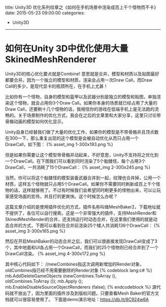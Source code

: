 title: Unity3D 优化系列纹章之《如何在手机场景中渲染成百上千个怪物而不卡》
date: 2015-05-23 09:00:00
categories:
- Unity3D
---
<h1>如何在Unity 3D中优化使用大量SkinedMeshRenderer</h1>

Unity3D的核心优化要点就是Combine! 意思就是合并，模型和材质以及贴图最好都要合并。因为一个独立的模型和材质，渲染会占用一次Draw Call，而Draw Call的多少，是现代显卡的瓶颈所在，在手机上尤甚！

比如你有一个怪物，自身的模型和盔甲以及武器分别是独立的模型和贴图，单独渲染这个怪物，就会占用你3个Draw Call。如果你本身的场景就已经占用了大量的Draw Call，还要刷十几个怪物的话，我相信你的游戏在低端手机上是无法跑的流畅的。关于场景制作的优化方式，我会在之后的文章里和大家分享，这里只讨论带骨骼动画的模型如何优化显示。

Unity自身已经替我们做了大量的优化工作，如果你的模型是不带骨骼并且顶点数在300一下，那么重复出现的这个模型是会被自动优化从而只占用一个DrawCall，如下图：
{% asset_img 1-300x193.png %}

但是如果你需要让这个模型带骨骼并动起来，不好意思，Unity不支持将之优化到一个DrawCall。在下图我们可以看到同时渲染了5个骷髅怪，每个占用3个DrawCall，一共消耗了15个DrawCall：
{% asset_img 2-300x245.png %}
 
当然，你可以将这个骷髅怪的模型装备武器合并到一起，纹理也合并掉，公用一个材质，这样五个怪物就只占用5个DrawCall。如果你不需要同时刷新成百上千个怪物的话，这样就够用了。不过有时候我们会希望同时刷更多的怪物出来，可以让玩家感受场面的宏伟，并且打的更爽快。这个时候怎么办呢？

这篇文章介绍的是使用插件优化的方式，插件名称叫做MeshBaker2，下载地址就不提供了，各位可以自行搜索。这是一个非常强大的插件，支持MeshRender和SkinedMeshRender的合并，还支持运行时动态合并，在这里我们使用的就是动态合并的方式，下图可以看到在合并前渲染25个矮人共消耗136个DrawCall：
{% asset_img 3-300x165.png %}

然后在开启MeshBaker的动态合并之后，我们可以很直接发现DrawCall变成了3个，其中地面和UI各占用一个DrawCall，而我们的25个怪物则已经合并到了一个DrawCall渲染。
{% asset_img 4-300x172.png %}
 
其中核心代码如下：
//newCombines指这次调用新增加的Render对象，oldCombines指已经不用需要删除的Render对象
{% codeblock lang:c# %}
mb.AddDeleteGameObjects (newCombines.ToArray (), oldCombines.ToArray ());
mb.Apply ();
mb.EnableDisableSourceObjectRenderers (false);
{% endcodeblock %}
源代码就不放出了，因为里面的插件涉及到版权问题。只要查看Mesh Baker的官方文档就可以很容易使用了。
下面是demo演示地址：https://db.tt/8C924w6A
